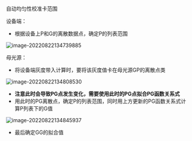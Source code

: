 自动均匀性校准卡范围

设备端：

- 根据设备上P和G的离散数据点，确定P的列表范围

![image-20220822134739885](E:\文档\GitHub\Notiz\自动均匀性校准卡范围.assets\image-20220822134739885.png)



母光源：

- 将设备端灰度带入计算时，要将该灰度值卡在母光源GP的离散点类

![image-20220822134808530](E:\文档\GitHub\Notiz\自动均匀性校准卡范围.assets\image-20220822134808530.png)

- **注意此时会导致PG点发生变化，需要使用此时的PG点拟合PG函数关系式**
- 用此时的PG离散点，确定P的列表范围，同时用上方更新的PG函数关系式计算P列表下的G值

![image-20220822134845937](E:\文档\GitHub\Notiz\自动均匀性校准卡范围.assets\image-20220822134845937.png)

- 最后确定GG的拟合值